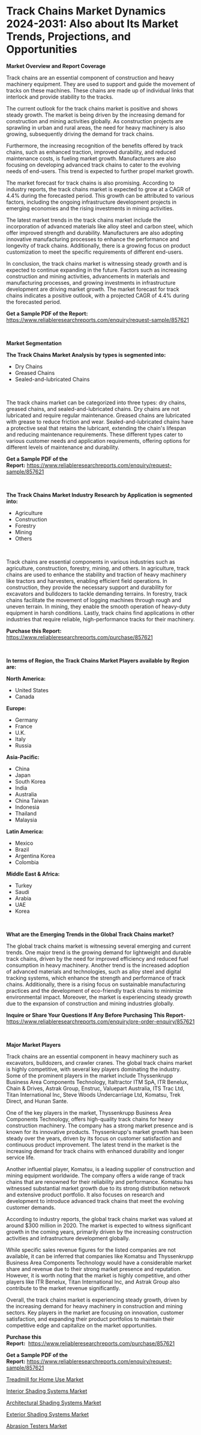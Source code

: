 <p><h1>Track Chains Market Dynamics 2024-2031: Also about Its Market Trends, Projections, and Opportunities</h1></p><p><strong>Market Overview and Report Coverage</strong></p>
<p><p>Track chains are an essential component of construction and heavy machinery equipment. They are used to support and guide the movement of tracks on these machines. These chains are made up of individual links that interlock and provide stability to the tracks.</p><p>The current outlook for the track chains market is positive and shows steady growth. The market is being driven by the increasing demand for construction and mining activities globally. As construction projects are sprawling in urban and rural areas, the need for heavy machinery is also growing, subsequently driving the demand for track chains.</p><p>Furthermore, the increasing recognition of the benefits offered by track chains, such as enhanced traction, improved durability, and reduced maintenance costs, is fueling market growth. Manufacturers are also focusing on developing advanced track chains to cater to the evolving needs of end-users. This trend is expected to further propel market growth.</p><p>The market forecast for track chains is also promising. According to industry reports, the track chains market is expected to grow at a CAGR of 4.4% during the forecasted period. This growth can be attributed to various factors, including the ongoing infrastructure development projects in emerging economies and the rising investments in mining activities.</p><p>The latest market trends in the track chains market include the incorporation of advanced materials like alloy steel and carbon steel, which offer improved strength and durability. Manufacturers are also adopting innovative manufacturing processes to enhance the performance and longevity of track chains. Additionally, there is a growing focus on product customization to meet the specific requirements of different end-users.</p><p>In conclusion, the track chains market is witnessing steady growth and is expected to continue expanding in the future. Factors such as increasing construction and mining activities, advancements in materials and manufacturing processes, and growing investments in infrastructure development are driving market growth. The market forecast for track chains indicates a positive outlook, with a projected CAGR of 4.4% during the forecasted period.</p></p>
<p><strong>Get a Sample PDF of the Report:</strong> <a href="https://www.reliableresearchreports.com/enquiry/request-sample/857621">https://www.reliableresearchreports.com/enquiry/request-sample/857621</a></p>
<p>&nbsp;</p>
<p><strong>Market Segmentation</strong></p>
<p><strong>The Track Chains Market Analysis by types is segmented into:</strong></p>
<p><ul><li>Dry Chains</li><li>Greased Chains</li><li>Sealed-and-lubricated Chains</li></ul></p>
<p>&nbsp;</p>
<p><p>The track chains market can be categorized into three types: dry chains, greased chains, and sealed-and-lubricated chains. Dry chains are not lubricated and require regular maintenance. Greased chains are lubricated with grease to reduce friction and wear. Sealed-and-lubricated chains have a protective seal that retains the lubricant, extending the chain's lifespan and reducing maintenance requirements. These different types cater to various customer needs and application requirements, offering options for different levels of maintenance and durability.</p></p>
<p><strong>Get a Sample PDF of the Report:</strong>&nbsp;<a href="https://www.reliableresearchreports.com/enquiry/request-sample/857621">https://www.reliableresearchreports.com/enquiry/request-sample/857621</a></p>
<p>&nbsp;</p>
<p><strong>The Track Chains Market Industry Research by Application is segmented into:</strong></p>
<p><ul><li>Agriculture</li><li>Construction</li><li>Forestry</li><li>Mining</li><li>Others</li></ul></p>
<p>&nbsp;</p>
<p><p>Track chains are essential components in various industries such as agriculture, construction, forestry, mining, and others. In agriculture, track chains are used to enhance the stability and traction of heavy machinery like tractors and harvesters, enabling efficient field operations. In construction, they provide the necessary support and durability for excavators and bulldozers to tackle demanding terrains. In forestry, track chains facilitate the movement of logging machines through rough and uneven terrain. In mining, they enable the smooth operation of heavy-duty equipment in harsh conditions. Lastly, track chains find applications in other industries that require reliable, high-performance tracks for their machinery.</p></p>
<p><strong>Purchase this Report:</strong>&nbsp; <a href="https://www.reliableresearchreports.com/purchase/857621">https://www.reliableresearchreports.com/purchase/857621</a></p>
<p>&nbsp;</p>
<p><strong>In terms of Region, the Track Chains Market Players available by Region are:</strong></p>
<p>
    <p> <strong> North America: </strong>
        <ul>
            <li>United States</li>
            <li>Canada</li>
        </ul>
        </p> 
    <p> <strong> Europe: </strong>
        <ul>
            <li>Germany</li>
            <li>France</li>
            <li>U.K.</li>
            <li>Italy</li>
            <li>Russia</li>
        </ul>
        </p> 
    <p> <strong> Asia-Pacific: </strong>
        <ul>
            <li>China</li>
            <li>Japan</li>
            <li>South Korea</li>
            <li>India</li>
            <li>Australia</li>
            <li>China Taiwan</li>
            <li>Indonesia</li>
            <li>Thailand</li>
            <li>Malaysia</li>
        </ul>
        </p> 
    <p> <strong> Latin America: </strong>
        <ul>
            <li>Mexico</li>
            <li>Brazil</li>
            <li>Argentina Korea</li>
            <li>Colombia</li>
        </ul>
        </p> 
    <p> <strong> Middle East & Africa: </strong>
        <ul>
            <li>Turkey</li>
            <li>Saudi</li>
            <li>Arabia</li>
            <li>UAE</li>
            <li>Korea</li>
        </ul>
    </p>
    </p>
<p>&nbsp;</p>
<p><strong>What are the Emerging Trends in the Global Track Chains market?</strong></p>
<p><p>The global track chains market is witnessing several emerging and current trends. One major trend is the growing demand for lightweight and durable track chains, driven by the need for improved efficiency and reduced fuel consumption in heavy machinery. Another trend is the increased adoption of advanced materials and technologies, such as alloy steel and digital tracking systems, which enhance the strength and performance of track chains. Additionally, there is a rising focus on sustainable manufacturing practices and the development of eco-friendly track chains to minimize environmental impact. Moreover, the market is experiencing steady growth due to the expansion of construction and mining industries globally.</p></p>
<p><strong>Inquire or Share Your Questions If Any Before Purchasing This Report</strong>- <a href="https://www.reliableresearchreports.com/enquiry/pre-order-enquiry/857621">https://www.reliableresearchreports.com/enquiry/pre-order-enquiry/857621</a></p>
<p>&nbsp;</p>
<p><strong>Major Market Players</strong></p>
<p><p>Track chains are an essential component in heavy machinery such as excavators, bulldozers, and crawler cranes. The global track chains market is highly competitive, with several key players dominating the industry. Some of the prominent players in the market include Thyssenkrupp Business Area Components Technology, Italtractor ITM SpA, ITR Benelux, Chain & Drives, Astrak Group, Enstruc, Valuepart Australia, ITS Trac Ltd, Titan International Inc, Steve Woods Undercarriage Ltd, Komatsu, Trek Direct, and Hunan Sante.</p><p>One of the key players in the market, Thyssenkrupp Business Area Components Technology, offers high-quality track chains for heavy construction machinery. The company has a strong market presence and is known for its innovative products. Thyssenkrupp's market growth has been steady over the years, driven by its focus on customer satisfaction and continuous product improvement. The latest trend in the market is the increasing demand for track chains with enhanced durability and longer service life.</p><p>Another influential player, Komatsu, is a leading supplier of construction and mining equipment worldwide. The company offers a wide range of track chains that are renowned for their reliability and performance. Komatsu has witnessed substantial market growth due to its strong distribution network and extensive product portfolio. It also focuses on research and development to introduce advanced track chains that meet the evolving customer demands.</p><p>According to industry reports, the global track chains market was valued at around $300 million in 2020. The market is expected to witness significant growth in the coming years, primarily driven by the increasing construction activities and infrastructure development globally.</p><p>While specific sales revenue figures for the listed companies are not available, it can be inferred that companies like Komatsu and Thyssenkrupp Business Area Components Technology would have a considerable market share and revenue due to their strong market presence and reputation. However, it is worth noting that the market is highly competitive, and other players like ITR Benelux, Titan International Inc, and Astrak Group also contribute to the market revenue significantly.</p><p>Overall, the track chains market is experiencing steady growth, driven by the increasing demand for heavy machinery in construction and mining sectors. Key players in the market are focusing on innovation, customer satisfaction, and expanding their product portfolios to maintain their competitive edge and capitalize on the market opportunities.</p></p>
<p><strong>Purchase this Report:</strong>&nbsp;&nbsp;<a href="https://www.reliableresearchreports.com/purchase/857621">https://www.reliableresearchreports.com/purchase/857621</a></p>
<p></p>
<p><strong>Get a Sample PDF of the Report:</strong>&nbsp;<a href="https://www.reliableresearchreports.com/enquiry/request-sample/857621">https://www.reliableresearchreports.com/enquiry/request-sample/857621</a></p>
<p><p><a href="https://github.com/gshchiplitsov/Market-Research-Report-List-2/blob/main/treadmill-for-home-use-market.md">Treadmill for Home Use Market</a></p><p><a href="https://medium.com/p/d9dcf1f27259/edit">Interior Shading Systems Market</a></p><p><a href="https://medium.com/p/910fef25c950/edit">Architectural Shading Systems Market</a></p><p><a href="https://medium.com/p/86bb802703ac/edit">Exterior Shading Systems Market</a></p><p><a href="https://github.com/ambrozg/Market-Research-Report-List-2/blob/main/abrasion-testers-market.md">Abrasion Testers Market</a></p></p>